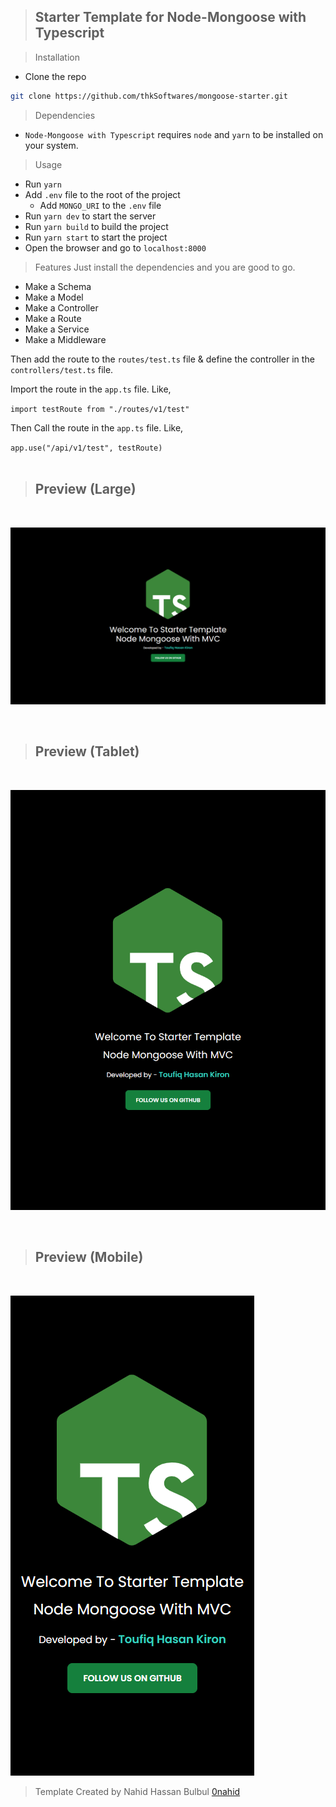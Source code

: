 > ## Starter Template for Node-Mongoose with Typescript

> Installation

- Clone the repo

```bash
git clone https://github.com/thkSoftwares/mongoose-starter.git
```

> Dependencies
- `Node-Mongoose with Typescript` requires `node` and `yarn` to be installed on your system.

> Usage

- Run `yarn`
- Add `.env` file to the root of the project
  - Add `MONGO_URI` to the `.env` file
- Run `yarn dev` to start the server
- Run `yarn build` to build the project
- Run `yarn start` to start the project
- Open the browser and go to `localhost:8000`

> Features
> Just install the dependencies and you are good to go.

- Make a Schema
- Make a Model
- Make a Controller
- Make a Route
- Make a Service
- Make a Middleware

Then add the route to the `routes/test.ts` file & define the controller in the `controllers/test.ts` file.

Import the route in the `app.ts` file. Like,

`import testRoute from "./routes/v1/test"`

Then Call the route in the `app.ts` file. Like,

`app.use("/api/v1/test", testRoute) `
<br/><br/>

> ## Preview (Large)
<br/>

![preview img](./views/preview.png)

<br/>

> ## Preview (Tablet)
<br/>

![preview img](./views/preview2.png)

<br/>

> ## Preview (Mobile)
<br/>

![preview img](./views/preview3.png)


> Template Created by Nahid Hassan Bulbul [0nahid](https://github.com/0nahid)